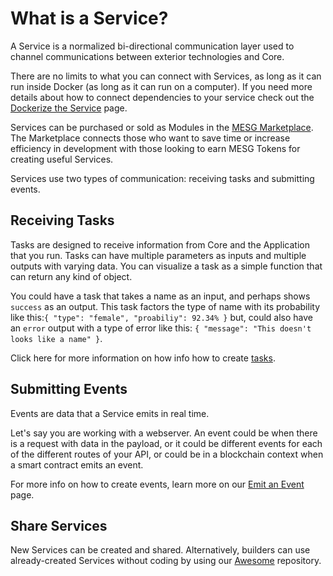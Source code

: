 # What is a Service?

A Service is a normalized bi-directional communication layer used to channel communications between exterior technologies and Core.

There are no limits to what you can connect with Services, as long as it can run inside Docker \(as long as it can run on a computer\). If you need more details about how to connect dependencies to your service check out the [Dockerize the Service](dockerize-the-service.md) page.

Services can be purchased or sold as Modules in the [MESG Marketplace](https://mesg.com/marketplace). The Marketplace connects those who want to save time or increase efficiency in development with those looking to earn MESG Tokens for creating useful Services. 

Services use two types of communication: receiving tasks and submitting events. 

## Receiving Tasks

Tasks are designed to receive information from Core and the Application that you run. Tasks can have multiple parameters as inputs and multiple outputs with varying data. You can visualize a task as a simple function that can return any kind of object.

You could have a task that takes a name as an input, and perhaps shows `success` as an output. This task factors the type of name with its probability like this:`{ "type": "female", "proabiliy": 92.34% }` but, could also have an `error` output with a type of error like this: `{ "message": "This doesn't looks like a name" }`.

Click here for more information on how info how to create [tasks](listen-for-tasks.html).

## Submitting Events

Events are data that a Service emits in real time.   
  
Let's say you are working with a webserver. An event could be when there is a request with data in the payload, or it could be different events for each of the different routes of your API, or could be in a blockchain context when a smart contract emits an event.

For more info on how to create events, learn more on our [Emit an Event](emit-an-event.md) page.

## Share Services 

New Services can be created and shared. Alternatively, builders can use already-created Services without coding by using our [Awesome](https://github.com/mesg-foundation/awesome) repository.   
   

